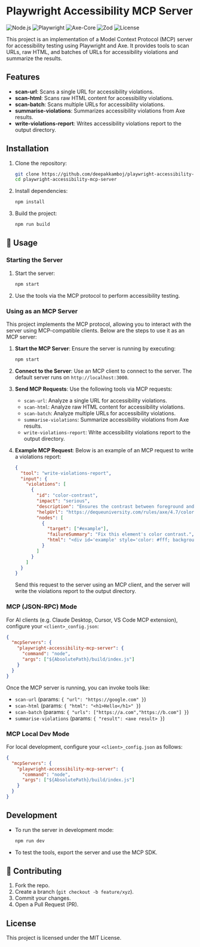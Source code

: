 # Playwright Accessibility MCP Server

![Node.js](https://img.shields.io/badge/Node.js-v18.16.0-green) <!-- Updated version -->
![Playwright](https://img.shields.io/badge/Playwright-v1.52.0-blue) <!-- Updated version -->
![Axe-Core](https://img.shields.io/badge/Axe--Core-v4.9.1-orange) <!-- Updated version -->
![Zod](https://img.shields.io/badge/Zod-v3.21.4-purple) <!-- Updated version -->
![License](https://img.shields.io/badge/License-MIT-brightgreen)

This project is an implementation of a Model Context Protocol (MCP) server for accessibility testing using Playwright and Axe. It provides tools to scan URLs, raw HTML, and batches of URLs for accessibility violations and summarize the results.

## Features

- **scan-url**: Scans a single URL for accessibility violations.
- **scan-html**: Scans raw HTML content for accessibility violations.
- **scan-batch**: Scans multiple URLs for accessibility violations.
- **summarise-violations**: Summarizes accessibility violations from Axe results.
- **write-violations-report**: Writes accessibility violations report to the output directory.

## Installation

1. Clone the repository:

   ```bash
   git clone https://github.com/deepakkamboj/playwright-accessibility-mcp-server.git
   cd playwright-accessibility-mcp-server
   ```

2. Install dependencies:

   ```bash
   npm install
   ```

3. Build the project:
   ```bash
   npm run build
   ```

## 🔧 Usage

### Starting the Server

1. Start the server:

   ```bash
   npm start
   ```

2. Use the tools via the MCP protocol to perform accessibility testing.

### Using as an MCP Server

This project implements the MCP protocol, allowing you to interact with the server using MCP-compatible clients. Below are the steps to use it as an MCP server:

1. **Start the MCP Server**:
   Ensure the server is running by executing:

   ```bash
   npm start
   ```

2. **Connect to the Server**:
   Use an MCP client to connect to the server. The default server runs on `http://localhost:3000`.

3. **Send MCP Requests**:
   Use the following tools via MCP requests:

   - `scan-url`: Analyze a single URL for accessibility violations.
   - `scan-html`: Analyze raw HTML content for accessibility violations.
   - `scan-batch`: Analyze multiple URLs for accessibility violations.
   - `summarise-violations`: Summarize accessibility violations from Axe results.
   - `write-violations-report`: Write accessibility violations report to the output directory.

4. **Example MCP Request**:
   Below is an example of an MCP request to write a violations report:

   ```json
   {
     "tool": "write-violations-report",
     "input": {
       "violations": [
         {
           "id": "color-contrast",
           "impact": "serious",
           "description": "Ensures the contrast between foreground and background colors meets WCAG 2 AA contrast ratio thresholds.",
           "helpUrl": "https://dequeuniversity.com/rules/axe/4.7/color-contrast",
           "nodes": [
             {
               "target": ["#example"],
               "failureSummary": "Fix this element's color contrast.",
               "html": "<div id='example' style='color: #fff; background-color: #fff;'>Example</div>"
             }
           ]
         }
       ]
     }
   }
   ```

   Send this request to the server using an MCP client, and the server will write the violations report to the output directory.

### MCP (JSON‑RPC) Mode

For AI clients (e.g. Claude Desktop, Cursor, VS Code MCP extension), configure your `<client>_config.json`:

```json
{
  "mcpServers": {
    "playwright-accessibility-mcp-server": {
      "command": "node",
      "args": ["${AbsolutePath}/build/index.js"]
    }
  }
}
```

Once the MCP server is running, you can invoke tools like:

- `scan-url` (params: `{ "url": "https://google.com" }`)
- `scan-html` (params: `{ "html": "<h1>Hello</h1>" }`)
- `scan-batch` (params: `{ "urls": ["https://a.com","https://b.com"] }`)
- `summarise-violations` (params: `{ "result": <axe result> }`)

### MCP Local Dev Mode

For local development, configure your `<client>_config.json` as follows:

```json
{
  "mcpServers": {
    "playwright-accessibility-mcp-server": {
      "command": "node",
      "args": ["${AbsolutePath}/build/index.js"]
    }
  }
}
```

## Development

- To run the server in development mode:

  ```bash
  npm run dev
  ```

- To test the tools, export the server and use the MCP SDK.

## 🤝 Contributing

1. Fork the repo.
2. Create a branch (`git checkout -b feature/xyz`).
3. Commit your changes.
4. Open a Pull Request (PR).

## License

This project is licensed under the MIT License.
